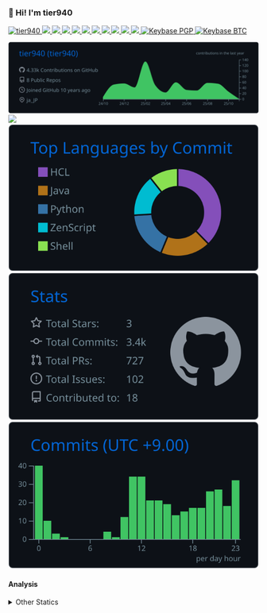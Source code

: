### 👋 Hi! I'm tier940

<p align="left"> 
  <a href="https://github.com/tier940/tier940/">
    <img src="https://komarev.com/ghpvc/?username=tier940" alt="tier940" />
  </a>
  <a href="http://twitter.com/tier940">
    <img height="20" src="https://img.shields.io/twitter/follow/tier940?label=Twitter&logo=twitter&style=flat" />
  </a>
  <a href="https://github.com/tier940">
    <img height="20" src="https://img.shields.io/github/followers/tier940?label=follow&logo=github&style=flat" />
  </a>
  <a href="https://www.reddit.com/user/tier940">
    <img height="20" src="https://img.shields.io/reddit/user-karma/combined/tier940?label=Reddit&logo=reddit&style=flat" />
  </a>
  <a href="https://stackoverflow.com/users/17317833/tier940">
    <img height="20" src="https://img.shields.io/stackexchange/stackoverflow/r/17317833?label=StackOverflow&logo=stack-overflow&style=flat" />
  </a>
  <a href="https://zenn.dev/tier940">
    <img height="20" src="https://zenn.badge.nikaera.com/s/tier940/likes" />
  </a>
  <a href="https://zenn.dev/tier940">
    <img height="20" src="https://zenn.badge.nikaera.com/s/tier940/followers" />
  </a>
  <a href="https://zenn.dev/tier940">
    <img height="20" src="https://zenn.badge.nikaera.com/s/tier940/articles" />
  </a>
  <a href="http://qiita.com/tier940">
    <img height="20" src="https://qiita-badge.apiapi.app/s/tier940/posts.svg" />
  </a>
  <a href="http://qiita.com/tier940">
    <img height="20" src="https://qiita-badge.apiapi.app/s/tier940/contributions.svg" />
  </a>
  <a href="https://github.com/tier940/tier940/">
    <img height="20" src="https://github.com/tier940/tier940/actions/workflows/main.yml/badge.svg" />
  </a>
  <a href="https://keybase.io/tier940">
    <img alt="Keybase PGP" src="https://img.shields.io/keybase/pgp/tier940">
  </a>
  <a href="https://keybase.io/tier940">
    <img alt="Keybase BTC" src="https://img.shields.io/keybase/btc/tier940">
  </a>
</p>

[![](https://raw.githubusercontent.com/tier940/tier940/main/profile-summary-card-output/github_dark/0-profile-details.svg)](https://github.com/vn7n24fzkq/github-profile-summary-cards)
[![](https://raw.githubusercontent.com/tier940/tier940/main/profile-summary-card-output/github_dark/1-repos-per-language.svg)](https://github.com/vn7n24fzkq/github-profile-summary-cards) [![](https://raw.githubusercontent.com/tier940/tier940/main/profile-summary-card-output/github_dark/2-most-commit-language.svg)](https://github.com/vn7n24fzkq/github-profile-summary-cards)
[![](https://raw.githubusercontent.com/tier940/tier940/main/profile-summary-card-output/github_dark/3-stats.svg)](https://github.com/vn7n24fzkq/github-profile-summary-cards) [![](https://raw.githubusercontent.com/tier940/tier940/main/profile-summary-card-output/github_dark/4-productive-time.svg)](https://github.com/vn7n24fzkq/github-profile-summary-cards)


#### Analysis
<!-- <img height="150" src="https://github.com/tier940/tier940/blob/master/images/stat.svg" alt="Alternative Text"/> -->

<details>
  <summary>Other Statics</summary>
  <!--START_SECTION:waka-->
![Code Time](http://img.shields.io/badge/Code%20Time-3%2C958%20hrs%2044%20mins-blue)

**🐱 My GitHub Data** 

> 📦 31.5 kB Used in GitHub's Storage 
 > 
> 💼 Opted to Hire
 > 
> 📜 11 Public Repositories 
 > 
> 🔑 4 Private Repositories 
 > 
**I'm an Early 🐤** 

```text
🌞 Morning                77 commits          ███████░░░░░░░░░░░░░░░░░░   27.70 % 
🌆 Daytime                75 commits          ███████░░░░░░░░░░░░░░░░░░   26.98 % 
🌃 Evening                94 commits          ████████░░░░░░░░░░░░░░░░░   33.81 % 
🌙 Night                  32 commits          ███░░░░░░░░░░░░░░░░░░░░░░   11.51 % 
```
📅 **I'm Most Productive on Friday** 

```text
Monday                   17 commits          ██░░░░░░░░░░░░░░░░░░░░░░░   06.12 % 
Tuesday                  39 commits          ████░░░░░░░░░░░░░░░░░░░░░   14.03 % 
Wednesday                33 commits          ███░░░░░░░░░░░░░░░░░░░░░░   11.87 % 
Thursday                 21 commits          ██░░░░░░░░░░░░░░░░░░░░░░░   07.55 % 
Friday                   64 commits          ██████░░░░░░░░░░░░░░░░░░░   23.02 % 
Saturday                 45 commits          ████░░░░░░░░░░░░░░░░░░░░░   16.19 % 
Sunday                   59 commits          █████░░░░░░░░░░░░░░░░░░░░   21.22 % 
```


📊 **This Week I Spent My Time On** 

```text
🕑︎ Time Zone: Asia/Tokyo

💬 Programming Languages: 
Other                    29 hrs 24 mins      ██████████████████░░░░░░░   71.35 % 
Java                     8 hrs 53 mins       █████░░░░░░░░░░░░░░░░░░░░   21.56 % 
Java Properties          37 mins             ░░░░░░░░░░░░░░░░░░░░░░░░░   01.52 % 
JSON                     29 mins             ░░░░░░░░░░░░░░░░░░░░░░░░░   01.20 % 
Markdown                 17 mins             ░░░░░░░░░░░░░░░░░░░░░░░░░   00.72 % 

🔥 Editors: 
Edge                     28 hrs 36 mins      █████████████████░░░░░░░░   69.40 % 
Intellijidea             9 hrs 48 mins       ██████░░░░░░░░░░░░░░░░░░░   23.80 % 
VS Code                  2 hrs 38 mins       ██░░░░░░░░░░░░░░░░░░░░░░░   06.40 % 
Chrome                   9 mins              ░░░░░░░░░░░░░░░░░░░░░░░░░   00.40 % 

💻 Operating System: 
Linux                    41 hrs 2 mins       █████████████████████████   99.60 % 
Unknown OS               9 mins              ░░░░░░░░░░░░░░░░░░░░░░░░░   00.40 % 
```

**I Mostly Code in Java** 

```text
Java                     15 repos            ████████████░░░░░░░░░░░░░   50.00 % 
HTML                     2 repos             ██░░░░░░░░░░░░░░░░░░░░░░░   06.67 % 
ZenScript                2 repos             ██░░░░░░░░░░░░░░░░░░░░░░░   06.67 % 
Python                   1 repo              █░░░░░░░░░░░░░░░░░░░░░░░░   03.33 % 
Dockerfile               1 repo              █░░░░░░░░░░░░░░░░░░░░░░░░   03.33 % 
```



**Timeline**

![Lines of Code chart](https://raw.githubusercontent.com/tier940/tier940/main/assets/bar_graph.png)


 Last Updated on 09/06/2024 00:41:34 UTC
<!--END_SECTION:waka-->
</details>
